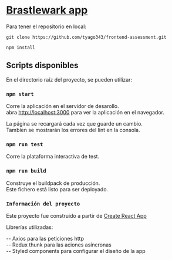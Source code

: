 # [Brastlewark app](https://brastlewarkaxaapp.herokuapp.com/)

Para tener el repositorio en local: <br />

```
git clone https://github.com/tyago343/frontend-assessment.git
```

```
npm install
```

## Scripts disponibles

En el directorio raíz del proyecto, se pueden utilizar:

### `npm start`

Corre la aplicación en el servidor de desarollo.<br />
abra [http://localhost:3000](http://localhost:3000) para ver la aplicación en el navegador.

La página se recargará cada vez que guarde un cambio.<br />
Tambíen se mostrarán los errores del lint en la consola.

### `npm run test`

Corre la plataforma interactiva de test.<br />

### `npm run build`

Construye el buildpack de producción.<br />
Este fichero está listo para ser deployado.

### `Información del proyecto`

Este proyecto fue construido a partir de [Create React App](https://github.com/facebook/create-react-app)

Librerías utilizadas:

-- Axios para las peticiones http<br />
-- Redux thunk para las aciones asíncronas<br />
-- Styled components para configurar el diseño de la app
